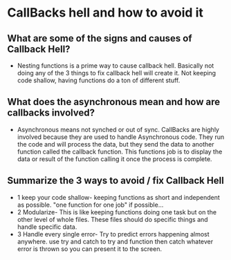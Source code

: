 # CallBacks hell and how to avoid it

## What are some of the signs and causes of Callback Hell?

* Nesting functions is a prime way to cause callback hell. Basically not doing any of the 3 things to fix callback hell will create it. Not keeping code shallow, having functions do a ton of different stuff.

## What does the asynchronous mean and how are callbacks involved?

* Asynchronous means not synched or out of sync. CallBacks are highly involved because they are used to handle Asynchronous code. They run the code and will process the data, but they send the data to another function called the callback function. This functions job is to display the data or result of the function calling it once the process is complete.

## Summarize the 3 ways to avoid / fix Callback Hell

*  1 keep your code shallow- keeping functions as short and independent as possible. "one function for one job" if possible...
*  2 Modularize- This is like keeping functions doing one task but on the other level of whole files. These files should do specific things and handle specific data.
*  3 Handle every single error- Try to predict errors happening almost anywhere. use try and catch to try and function then catch whatever error is thrown so you can present it to the screen.